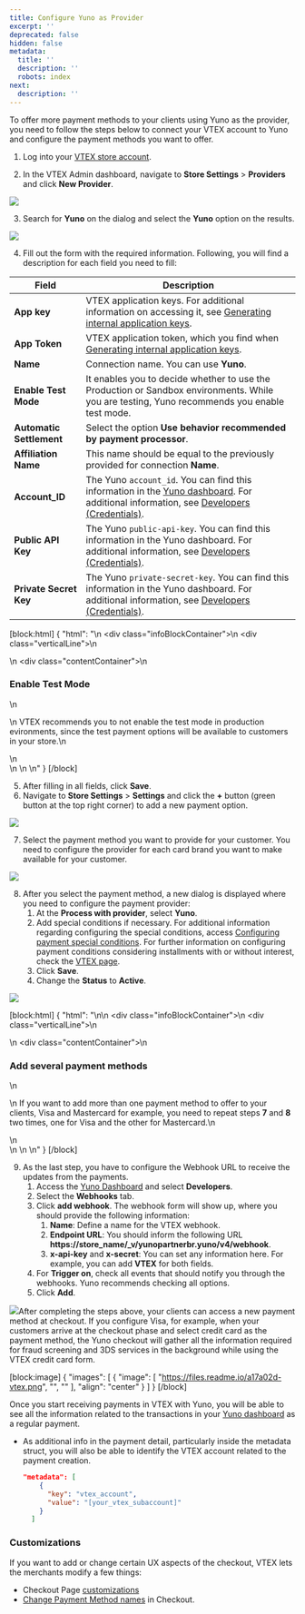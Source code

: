 ```yaml
---
title: Configure Yuno as Provider
excerpt: ''
deprecated: false
hidden: false
metadata:
  title: ''
  description: ''
  robots: index
next:
  description: ''
---
```

To offer more payment methods to your clients using Yuno as the provider, you need to follow the steps below to connect your VTEX account to Yuno and configure the payment methods you want to offer.

1. Log into your [VTEX store account](https://vtex.com/).

2. In the VTEX Admin dashboard, navigate to **Store Settings** > **Providers** and click **New Provider**.

![](https://files.readme.io/b5feefa-image.png)

3. Search for **Yuno** on the dialog and select the **Yuno** option on the results.

![](https://files.readme.io/0277803-image.png)

4. Fill out the form with the required information. Following, you will find a description for each field you need to fill:

| Field                    | Description                                                                                                                                                                                                                  |
| ------------------------ | ---------------------------------------------------------------------------------------------------------------------------------------------------------------------------------------------------------------------------- |
| **App key**              | VTEX application keys. For additional information on accessing it, see [Generating internal application keys](https://help.vtex.com/tutorial/application-keys--2iffYzlvvz4BDMr6WGUtet#generating-internal-application-keys). |
| **App Token**            | VTEX application token, which you find when [Generating internal application keys](https://help.vtex.com/tutorial/application-keys--2iffYzlvvz4BDMr6WGUtet#generating-internal-application-keys).                            |
| **Name**                 | Connection name. You can use **Yuno**.                                                                                                                                                                                       |
| **Enable Test Mode**     | It enables you to decide whether to use the Production or Sandbox environments. While you are testing, Yuno recommends you enable test mode.                                                                                 |
| **Automatic Settlement** | Select the option **Use behavior recommended by payment processor**.                                                                                                                                                         |
| **Affiliation Name**     | This name should be equal to the previously provided for connection **Name**.                                                                                                                                                |
| **Account_ID**           | The Yuno `account_id`. You can find this information in the [Yuno dashboard](https://dashboard.y.uno/developers). For additional information, see [Developers (Credentials)](doc:developers-credentials).                    |
| **Public API Key**       | The Yuno `public-api-key`. You can find this information in the Yuno dashboard. For additional information, see [Developers (Credentials)](doc:developers-credentials).                                                      |
| **Private Secret Key**   | The Yuno `private-secret-key`. You can find this information in the Yuno dashboard. For additional information, see [Developers (Credentials)](doc:developers-credentials).                                                  |

[block:html]
{
  "html": "<body>\n  <div class=\"infoBlockContainer\">\n    <div class=\"verticalLine\"></div>\n    <div>\n      <div class=\"contentContainer\">\n        <h3>Enable Test Mode</h3>\n        <p>\n          VTEX recommends you to not enable the test mode in production evironments, since the test payment options will be available to customers in your store.\n        </p>\n      </div>\n    </div>\n  </div>\n</body>"
}
[/block]


5. After filling in all fields, click **Save**.
6. Navigate to **Store Settings** > **Settings** and click the **+** button (green button at the top right corner) to add a new payment option.

![](https://files.readme.io/f053995-image.png)

7. Select the payment method you want to provide for your customer. You need to configure the provider for each card brand you want to make available for your customer.

![](https://files.readme.io/4ad7929-image.png)

8. After you select the payment method, a new dialog is displayed where you need to configure the payment provider:
   1. At the **Process with provider**, select **Yuno**.
   2. Add special conditions if necessary. For additional information regarding configuring the special conditions, access [Configuring payment special conditions](https://help.vtex.com/tutorial/special-conditions--tutorials_456#). For further information on configuring payment conditions considering installments with or without interest, check the [VTEX page](https://help.vtex.com/en/tutorial/how-to-configure-payment-conditions--tutorials_455?&utm_source=autocomplete#installments-without-interest).
   3. Click **Save**.
   4. Change the **Status**  to **Active**.

![](https://files.readme.io/cd7de3e-image.png)

[block:html]
{
  "html": "<style>\n .contentContainer  {\n   gap: 0;\n  } \n</style>\n<body>\n  <div class=\"infoBlockContainer\">\n    <div class=\"verticalLine\"></div>\n    <div>\n      <div class=\"contentContainer\">\n        <h3>Add several payment methods</h3>\n        <p>\n           If you want to add more than one payment method to offer to your clients, Visa and Mastercard for example, you need to repeat steps <b>7</b> and <b>8</b> two times, one for Visa and the other for Mastercard.\n        </p>\n      </div>\n    </div>\n  </div>\n</body>"
}
[/block]


9. As the last step, you have to configure the Webhook URL to receive the updates from the payments. 
   1. Access the [Yuno Dashboard](https://auth.y.uno/u/login?) and select **Developers**. 
   2. Select the **Webhooks** tab.
   3. Click **add webhook**. The webhook  form will show up, where you should provide the following information:
      1. **Name**: Define a name for the VTEX webhook.
      2. **Endpoint URL**: You should inform the following URL **https\://store_name/\_v/yunopartnerbr.yuno/v4/webhook**.
      3. **x-api-key** and **x-secret**: You can set any information here. For example, you can add **VTEX** for both fields. 
   4. For **Trigger on**, check all events that should notify you through the webhooks. Yuno recommends checking all options.
   5. Click **Add**.

![](https://files.readme.io/ccc5357-image.png)After completing the steps above, your clients can access a new payment method at checkout. If you configure Visa, for example, when your customers arrive at the checkout phase and select credit card as the payment method, the Yuno checkout will gather all the information required for fraud screening and 3DS services in the background while using the VTEX credit card form.

[block:image]
{
  "images": [
    {
      "image": [
        "https://files.readme.io/a17a02d-vtex.png",
        "",
        ""
      ],
      "align": "center"
    }
  ]
}
[/block]


Once you start receiving payments in VTEX with Yuno, you will be able to see all the information related to the transactions in your [Yuno dashboard](doc:payments-2) as a regular payment. 

- As additional info in the payment detail, particularly inside the metadata struct, you will also be able to identify the VTEX account related to the payment creation.

  ```json
  "metadata": [
      {
        "key": "vtex_account",
        "value": "[your_vtex_subaccount]"
      }
    ]
  ```

### Customizations

If you want to add or change certain UX aspects of the checkout, VTEX lets the merchants modify a few things: 

- Checkout Page [customizations](https://developers.vtex.com/docs/guides/customization) 
- [Change Payment Method names](https://developers.vtex.com/docs/guides/change-payment-method-names-in-checkout) in Checkout.